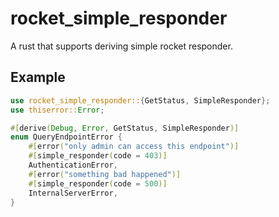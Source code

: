 # rocket_simple_responder
A rust that supports deriving simple rocket responder.

## Example
```rust
use rocket_simple_responder::{GetStatus, SimpleResponder};
use thiserror::Error;

#[derive(Debug, Error, GetStatus, SimpleResponder)]
enum QueryEndpointError {
    #[error("only admin can access this endpoint")]
    #[simple_responder(code = 403)]
    AuthenticationError,
    #[error("something bad happened")]
    #[simple_responder(code = 500)]
    InternalServerError,
}
```
